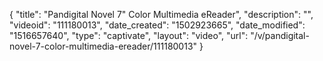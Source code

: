 {
    "title": "Pandigital Novel 7&quot; Color Multimedia eReader",
    "description": "",
    "videoid": "111180013",
    "date_created": "1502923665",
    "date_modified": "1516657640",
    "type": "captivate",
    "layout": "video",
    "url": "\/v\/pandigital-novel-7-color-multimedia-ereader\/111180013"
}